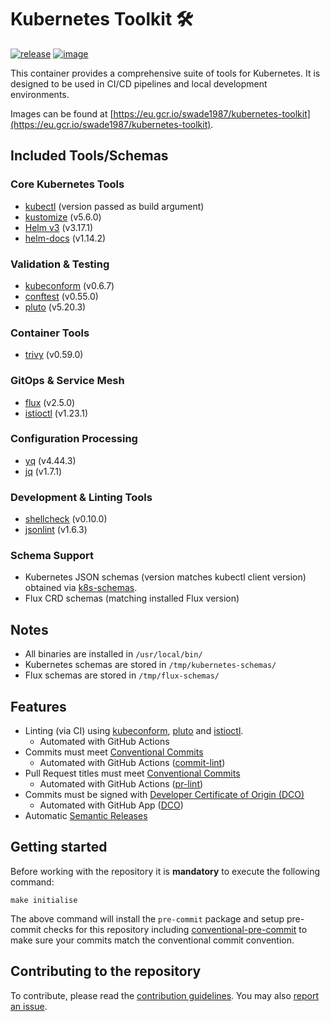 # Kubernetes Toolkit 🛠️

[![release](https://github.com/swade1987/kubernetes-toolkit/actions/workflows/release.yml/badge.svg)](https://github.com/swade1987/kubernetes-toolkit/actions/workflows/release.yml)
[![image](https://github.com/swade1987/kubernetes-toolkit/actions/workflows/image.yml/badge.svg)](https://github.com/swade1987/kubernetes-toolkit/actions/workflows/image.yml)

This container provides a comprehensive suite of tools for Kubernetes. It is designed to be used in CI/CD pipelines and local development environments.

Images can be found at [https://eu.gcr.io/swade1987/kubernetes-toolkit](https://eu.gcr.io/swade1987/kubernetes-toolkit).

## Included Tools/Schemas

### Core Kubernetes Tools
- [kubectl](https://kubernetes.io/docs/reference/kubectl/) (version passed as build argument)
- [kustomize](https://github.com/kubernetes-sigs/kustomize) (v5.6.0)
- [Helm v3](https://github.com/helm/helm) (v3.17.1)
- [helm-docs](https://github.com/norwoodj/helm-docs)  (v1.14.2)

### Validation & Testing
- [kubeconform](https://github.com/yannh/kubeconform) (v0.6.7)
- [conftest](https://github.com/open-policy-agent/conftest) (v0.55.0)
- [pluto](https://github.com/FairwindsOps/pluto) (v5.20.3)

### Container Tools
- [trivy](https://github.com/aquasecurity/trivy) (v0.59.0)

### GitOps & Service Mesh
- [flux](https://github.com/fluxcd/flux2) (v2.5.0)
- [istioctl](https://github.com/istio/istio) (v1.23.1)

### Configuration Processing
- [yq](https://github.com/mikefarah/yq) (v4.44.3)
- [jq](https://github.com/stedolan/jq) (v1.7.1)

### Development & Linting Tools
- [shellcheck](https://github.com/koalaman/shellcheck) (v0.10.0)
- [jsonlint](https://github.com/zaach/jsonlint) (v1.6.3)

### Schema Support
- Kubernetes JSON schemas (version matches kubectl client version) obtained via [k8s-schemas](https://github.com/swade1987/k8s-schemas).
- Flux CRD schemas (matching installed Flux version)

## Notes
- All binaries are installed in `/usr/local/bin/`
- Kubernetes schemas are stored in `/tmp/kubernetes-schemas/`
- Flux schemas are stored in `/tmp/flux-schemas/`

## Features

- Linting (via CI) using [kubeconform](https://github.com/yannh/kubeconform), [pluto](https://github.com/FairwindsOps/pluto) and [istioctl](https://istio.io/latest/docs/reference/commands/istioctl/).
    - Automated with GitHub Actions
- Commits must meet [Conventional Commits](https://www.conventionalcommits.org/en/v1.0.0/)
    - Automated with GitHub Actions ([commit-lint](https://github.com/conventional-changelog/commitlint/#what-is-commitlint))
- Pull Request titles must meet [Conventional Commits](https://www.conventionalcommits.org/en/v1.0.0/)
    - Automated with GitHub Actions ([pr-lint](https://github.com/amannn/action-semantic-pull-request))
- Commits must be signed with [Developer Certificate of Origin (DCO)](https://developercertificate.org/)
    - Automated with GitHub App ([DCO](https://github.com/apps/dco))
- Automatic [Semantic Releases](https://semantic-release.gitbook.io/)

## Getting started

Before working with the repository it is **mandatory** to execute the following command:

```
make initialise
```

The above command will install the `pre-commit` package and setup pre-commit checks for this repository including [conventional-pre-commit](https://github.com/compilerla/conventional-pre-commit) to make sure your commits match the conventional commit convention.

## Contributing to the repository

To contribute, please read the [contribution guidelines](CONTRIBUTING.md). You may also [report an issue](https://github.com/swade1987/kubernetes-toolkit/issues/new/choose).
